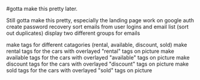 #gotta make this pretty later.

Still gotta make this pretty, especially the landing page
work on google auth
create password recovery
sort emails from user logins and email list (sort out duplicates)
    display two different groups for emails

make tags for different catagories (rental, available, discount, sold)
    make rental tags for the cars with overlayed "rental" tags on picture
    make available tags for the cars with overlayed "available" tags on picture
    make discount tags for the cars with overlayed "discount" tags on picture
    make sold tags for the cars with overlayed "sold" tags on picture


